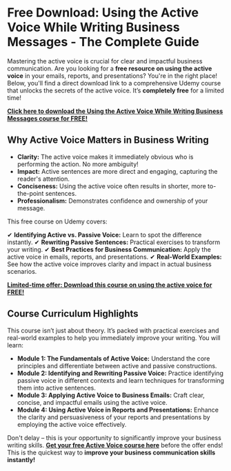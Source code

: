 # Free Download: Using the Active Voice While Writing Business Messages - The Complete Guide

Mastering the active voice is crucial for clear and impactful business communication. Are you looking for a **free resource on using the active voice** in your emails, reports, and presentations? You're in the right place! Below, you'll find a direct download link to a comprehensive Udemy course that unlocks the secrets of the active voice. It’s **completely free** for a limited time!

[**Click here to download the Using the Active Voice While Writing Business Messages course for FREE!**](https://udemywork.com/using-the-active-voice-while-writing-business-messages)

## Why Active Voice Matters in Business Writing

*   **Clarity:** The active voice makes it immediately obvious who is performing the action. No more ambiguity!
*   **Impact:** Active sentences are more direct and engaging, capturing the reader's attention.
*   **Conciseness:** Using the active voice often results in shorter, more to-the-point sentences.
*   **Professionalism:** Demonstrates confidence and ownership of your message.

This free course on Udemy covers:

✔ **Identifying Active vs. Passive Voice:** Learn to spot the difference instantly.
✔ **Rewriting Passive Sentences:** Practical exercises to transform your writing.
✔ **Best Practices for Business Communication:** Apply the active voice in emails, reports, and presentations.
✔ **Real-World Examples:** See how the active voice improves clarity and impact in actual business scenarios.

[**Limited-time offer: Download this course on using the active voice for FREE!**](https://udemywork.com/using-the-active-voice-while-writing-business-messages)

## Course Curriculum Highlights

This course isn’t just about theory. It’s packed with practical exercises and real-world examples to help you immediately improve your writing. You will learn:

*   **Module 1: The Fundamentals of Active Voice:** Understand the core principles and differentiate between active and passive constructions.
*   **Module 2: Identifying and Rewriting Passive Voice:** Practice identifying passive voice in different contexts and learn techniques for transforming them into active sentences.
*   **Module 3: Applying Active Voice to Business Emails:** Craft clear, concise, and impactful emails using the active voice.
*   **Module 4: Using Active Voice in Reports and Presentations:** Enhance the clarity and persuasiveness of your reports and presentations by employing the active voice effectively.

Don't delay – this is your opportunity to significantly improve your business writing skills. **[Get your free Active Voice course here](https://udemywork.com/using-the-active-voice-while-writing-business-messages)** before the offer ends! This is the quickest way to **improve your business communication skills instantly!**
